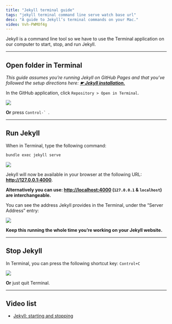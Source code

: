 ```yaml
---
title: "Jekyll terminal guide"
tags: "jekyll terminal command line serve watch base url"
desc: "A guide to Jekyll’s terminal commands on your Mac."
video: Vvh-PWMOf4g
---
```


Jekyll is a command line tool so we have to use the Terminal application on our computer to start, stop, and run Jekyll.

---

## Open folder in Terminal

*This guide assumes you’re running Jekyll on GitHub Pages and that you’ve followed the setup directions here: [**☛ Jekyll installation.**](/topics/jekyll-installation/)*

In the GitHub application, click `Repository > Open in Terminal`.

![](open.jpg)

**Or** press ``Control-` ``.

---

## Run Jekyll

When in Terminal, type the following command:

```bash
bundle exec jekyll serve
```

![](start.jpg)

Jekyll will now be available in your browser at the following URL: **<http://127.0.0.1:4000>**.

**Alternatively you can use: <http://localhost:4000> (`127.0.0.1` & `localhost`) are interchangeable.**

You can see the address Jekyll provides in the Terminal, under the “Server Address” entry:

![](url.jpg)

**Keep this running the whole time you’re working on your Jekyll website.**

---

## Stop Jekyll

In Terminal, you can press the following shortcut key: `Control+C`

![](stop.jpg)

**Or** just quit Terminal.

---

## Video list

- [Jekyll: starting and stopping](https://www.youtube.com/watch?v=Vvh-PWMOf4g&list=PLWjCJDeWfDdfVEcLGAfdJn_HXyM4Y7_k-&index=4)
